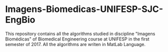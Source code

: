 # Imagens-Biomedicas-UNIFESP-SJC-EngBio
This repository contains all the algorithms studied in discipline "Imagens Biomédicas" of Biomedical Engineering course at UNIFESP in the first semester of 2017. All the algorithms are writen in MatLab Language.
